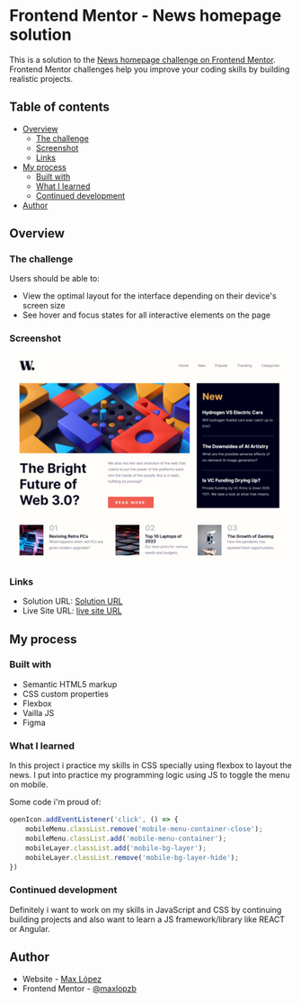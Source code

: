 # Frontend Mentor - News homepage solution

This is a solution to the [News homepage challenge on Frontend Mentor](https://www.frontendmentor.io/challenges/news-homepage-H6SWTa1MFl). Frontend Mentor challenges help you improve your coding skills by building realistic projects. 

## Table of contents

- [Overview](#overview)
  - [The challenge](#the-challenge)
  - [Screenshot](#screenshot)
  - [Links](#links)
- [My process](#my-process)
  - [Built with](#built-with)
  - [What I learned](#what-i-learned)
  - [Continued development](#continued-development)
- [Author](#author)

## Overview

### The challenge

Users should be able to:

- View the optimal layout for the interface depending on their device's screen size
- See hover and focus states for all interactive elements on the page

### Screenshot

![](assets/images/solution.png)

### Links

- Solution URL: [Solution URL](https://www.frontendmentor.io/solutions/news-homepage-build-with-html-cssflexbox-and-vanilla-js-5oRy5Xr5yH)
- Live Site URL: [live site URL](https://news-homepage-hub.netlify.app/)

## My process

### Built with

- Semantic HTML5 markup
- CSS custom properties
- Flexbox
- Vailla JS
- Figma

### What I learned

In this project i practice my skills in CSS specially using flexbox to layout the news. I put into practice my programming logic using JS to toggle the menu on mobile.

Some code i'm proud of:

```js
openIcon.addEventListener('click', () => {
    mobileMenu.classList.remove('mobile-menu-container-close');
    mobileMenu.classList.add('mobile-menu-container');
    mobileLayer.classList.add('mobile-bg-layer');
    mobileLayer.classList.remove('mobile-bg-layer-hide');
})
```

### Continued development

Definitely i want to work on my skills in JavaScript and CSS by continuing building projects and also want to learn a JS framework/library like REACT or Angular.

## Author

- Website - [Max López](https://github.com/maxlopzb)
- Frontend Mentor - [@maxlopzb](https://www.frontendmentor.io/profile/maxlopzb)

